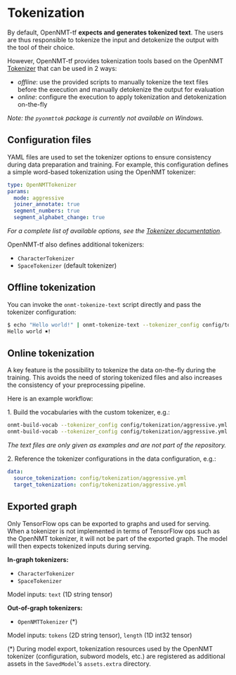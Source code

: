 # Tokenization

By default, OpenNMT-tf **expects and generates tokenized text**. The users are thus responsible to tokenize the input and detokenize the output with the tool of their choice.

However, OpenNMT-tf provides tokenization tools based on the OpenNMT [Tokenizer](https://github.com/OpenNMT/Tokenizer) that can be used in 2 ways:

* *offline*: use the provided scripts to manually tokenize the text files before the execution and manually detokenize the output for evaluation
* *online*: configure the execution to apply tokenization and detokenization on-the-fly

*Note: the `pyonmttok` package is currently not available on Windows.*

## Configuration files

YAML files are used to set the tokenizer options to ensure consistency during data preparation and training. For example, this configuration defines a simple word-based tokenization using the OpenNMT tokenizer:

```yaml
type: OpenNMTTokenizer
params:
  mode: aggressive
  joiner_annotate: true
  segment_numbers: true
  segment_alphabet_change: true
```

*For a complete list of available options, see the <a href="https://github.com/OpenNMT/Tokenizer/blob/master/docs/options.md">Tokenizer documentation</a>.*

OpenNMT-tf also defines additional tokenizers:

* `CharacterTokenizer`
* `SpaceTokenizer` (default tokenizer)

## Offline tokenization

You can invoke the `onmt-tokenize-text` script directly and pass the tokenizer configuration:

```bash
$ echo "Hello world!" | onmt-tokenize-text --tokenizer_config config/tokenization/aggressive.yml
Hello world ￭!
```

## Online tokenization

A key feature is the possibility to tokenize the data on-the-fly during the training. This avoids the need of storing tokenized files and also increases the consistency of your preprocessing pipeline.

Here is an example workflow:

1\. Build the vocabularies with the custom tokenizer, e.g.:

```bash
onmt-build-vocab --tokenizer_config config/tokenization/aggressive.yml --size 50000 --save_vocab data/enfr/en-vocab.txt data/enfr/en-train.txt
onmt-build-vocab --tokenizer_config config/tokenization/aggressive.yml --size 50000 --save_vocab data/enfr/fr-vocab.txt data/enfr/fr-train.txt
```

*The text files are only given as examples and are not part of the repository.*

2\. Reference the tokenizer configurations in the data configuration, e.g.:

```yaml
data:
  source_tokenization: config/tokenization/aggressive.yml
  target_tokenization: config/tokenization/aggressive.yml
```

## Exported graph

Only TensorFlow ops can be exported to graphs and used for serving. When a tokenizer is not implemented in terms of TensorFlow ops such as the OpenNMT tokenizer, it will not be part of the exported graph. The model will then expects tokenized inputs during serving.

**In-graph tokenizers:**

* `CharacterTokenizer`
* `SpaceTokenizer`

Model inputs: `text` (1D string tensor)

**Out-of-graph tokenizers:**

* `OpenNMTTokenizer` (\*)

Model inputs: `tokens` (2D string tensor), `length` (1D int32 tensor)

(\*) During model export, tokenization resources used by the OpenNMT tokenizer (configuration, subword models, etc.) are registered as additional assets in the `SavedModel`'s `assets.extra` directory.
